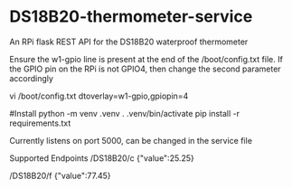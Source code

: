 # DS18B20-thermometer-service
An RPi flask REST API for the DS18B20 waterproof thermometer

Ensure the w1-gpio line is present at the end of the /boot/config.txt file. If the GPIO pin on the 
RPi is not GPIO4, then change the second parameter accordingly

vi /boot/config.txt
dtoverlay=w1-gpio,gpiopin=4

#Install
python -m venv .venv
. .venv/bin/activate
pip install -r requirements.txt 

Currently listens on port 5000, can be changed in the service file

Supported Endpoints
/DS18B20/c
{"value":25.25}

/DS18B20/f
{"value":77.45}


